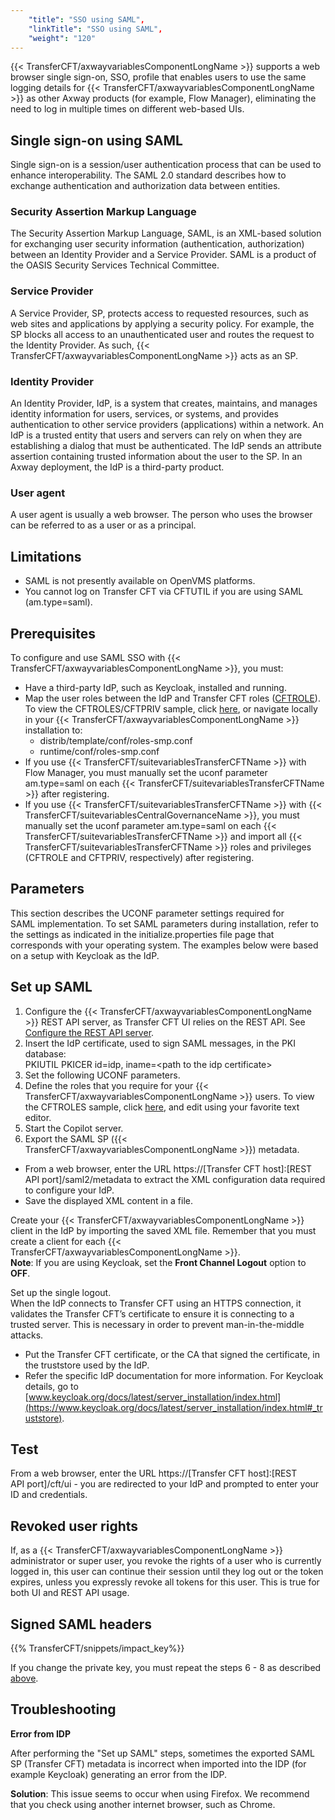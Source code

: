 ```yaml
---
    "title": "SSO using SAML",
    "linkTitle": "SSO using SAML",
    "weight": "120"
---
```

{{< TransferCFT/axwayvariablesComponentLongName  >}} supports a web browser single sign-on, SSO, profile that enables users to use the same logging details for {{< TransferCFT/axwayvariablesComponentLongName  >}} as other Axway products (for example, Flow Manager), eliminating the need to log in multiple times on different web-based UIs.

Single sign-on using SAML
-------------------------

Single sign-on is a session/user authentication process that can be used to enhance interoperability. The SAML 2.0 standard describes how to exchange authentication and authorization data between entities.

### Security Assertion Markup Language

The Security Assertion Markup Language, SAML, is an XML-based solution for exchanging user security information (authentication, authorization) between an Identity Provider and a Service Provider. SAML is a product of the OASIS Security Services Technical Committee.

### Service Provider

A Service Provider, SP, protects access to requested resources, such as web sites and applications by applying a security policy. For example, the SP blocks all access to an unauthenticated user and routes the request to the Identity Provider. As such, {{< TransferCFT/axwayvariablesComponentLongName  >}} acts as an SP.

### Identity Provider

An Identity Provider, IdP, is a system that creates, maintains, and manages identity information for users, services, or systems, and provides authentication to other service providers (applications) within a network. An IdP is a trusted entity that users and servers can rely on when they are establishing a dialog that must be authenticated. The IdP sends an attribute assertion containing trusted information about the user to the SP. In an Axway deployment, the IdP is a third-party product.

### User agent

A user agent is usually a web browser. The person who uses the browser can be referred to as a user or as a principal.

Limitations
-----------

- SAML is not presently available on OpenVMS platforms.
- You cannot log on Transfer CFT via CFTUTIL if you are using SAML (am.type=saml).

Prerequisites
-------------

To configure and use SAML SSO with {{< TransferCFT/axwayvariablesComponentLongName  >}}, you must:

- Have a third-party IdP, such as Keycloak, installed and running.
- Map the user roles between the IdP and Transfer CFT roles ([CFTROLE](../conf_intro/cftrole)). To view the CFTROLES/CFTPRIV sample, click [here](), or navigate locally in your {{< TransferCFT/axwayvariablesComponentLongName  >}} installation to:
    -   distrib/template/conf/roles-smp.conf
    -   runtime/conf/roles-smp.conf
- If you use {{< TransferCFT/suitevariablesTransferCFTName  >}} with Flow Manager, you must manually set the uconf parameter am.type=saml on each {{< TransferCFT/suitevariablesTransferCFTName  >}} after registering.
- If you use {{< TransferCFT/suitevariablesTransferCFTName  >}} with {{< TransferCFT/suitevariablesCentralGovernanceName  >}}, you must manually set the uconf parameter am.type=saml on each {{< TransferCFT/suitevariablesTransferCFTName  >}} and import all {{< TransferCFT/suitevariablesTransferCFTName  >}} roles and privileges (CFTROLE and CFTPRIV, respectively) after registering.

Parameters
----------

This section describes the UCONF parameter settings required for SAML implementation. To set SAML parameters during installation, refer to the settings as indicated in the initialize.properties file page that corresponds with your operating system. The examples below were based on a setup with Keycloak as the IdP.

Set up SAML 
------------

1. Configure the {{< TransferCFT/axwayvariablesComponentLongName  >}} REST API server, as Transfer CFT UI relies on the REST API. See [Configure the REST API server](../../../app_integration_intro/using_apis/api_intro/api_configure).
1. Insert the IdP certificate, used to sign SAML messages, in the PKI database:  
    PKIUTIL PKICER id=idp, iname=&lt;path to the idp certificate&gt;
1. Set the following UCONF parameters.
1. Define the roles that you require for your {{< TransferCFT/axwayvariablesComponentLongName  >}} users. To view the CFTROLES sample, click [here](), and edit using your favorite text editor.
1. Start the Copilot server.
1. <span id="step6"></span>Export the SAML SP ({{< TransferCFT/axwayvariablesComponentLongName  >}}) metadata.

- From a web browser, enter the URL https://[Transfer CFT host]:[REST API port]/saml2/metadata to extract the XML configuration data required to configure your IdP.
- Save the displayed XML content in a file.

Create your {{< TransferCFT/axwayvariablesComponentLongName  >}} client in the IdP by importing the saved XML file. Remember that you must create a client for each {{< TransferCFT/axwayvariablesComponentLongName  >}}.  
**Note**: If you are using Keycloak, set the **Front Channel Logout** option to **OFF**.

Set up the single logout.  
When the IdP connects to Transfer CFT using an HTTPS connection, it validates the Transfer CFT’s certificate to ensure it is connecting to a trusted server. This is necessary in order to prevent man-in-the-middle attacks.

- Put the Transfer CFT certificate, or the CA that signed the certificate, in the truststore used by the IdP.
- Refer the specific IdP documentation for more information. For Keycloak details, go to [www.keycloak.org/docs/latest/server_installation/index.html](https://www.keycloak.org/docs/latest/server_installation/index.html#_truststore).

Test
----

From a web browser, enter the URL https://[Transfer CFT host]:[REST API port]/cft/ui - you are redirected to your IdP and prompted to enter your ID and credentials.

Revoked user rights
-------------------

If, as a {{< TransferCFT/axwayvariablesComponentLongName  >}} administrator or super user, you revoke the rights of a user who is currently logged in, this user can continue their session until they log out or the token expires, unless you expressly revoke all tokens for this user. This is true for both UI and REST API usage.

Signed SAML headers
-------------------

{{% TransferCFT/snippets/impact_key%}}

If you change the private key, you must repeat the steps 6 - 8 as described [above](#step6).

Troubleshooting
---------------

****Error from IDP****

After performing the "Set up SAML" steps, sometimes the exported SAML SP (Transfer CFT) metadata is incorrect when imported into the IDP (for example Keycloak) generating an error from the IDP.

****Solution****: This issue seems to occur when using Firefox. We recommend that you check using another internet browser, such as Chrome.
